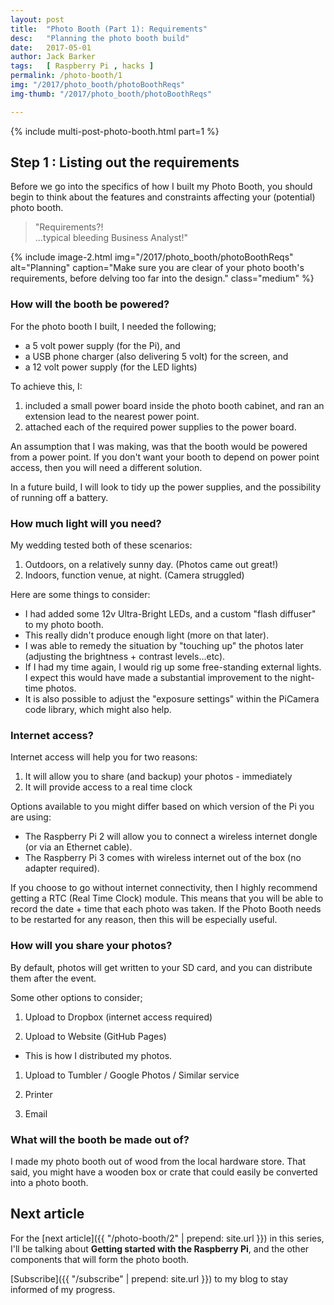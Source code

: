 ```yaml
---
layout: post
title:  "Photo Booth (Part 1): Requirements"
desc:   "Planning the photo booth build"
date:   2017-05-01
author: Jack Barker
tags:   [ Raspberry Pi , hacks ]
permalink: /photo-booth/1
img: "/2017/photo_booth/photoBoothReqs"
img-thumb: "/2017/photo_booth/photoBoothReqs"

---
```


{% include multi-post-photo-booth.html part=1 %}

## Step 1 : Listing out the requirements

Before we go into the specifics of how I built my Photo Booth, you should begin to think about the features and constraints affecting your (potential) photo booth.

> "Requirements?!
> <br/> ...typical bleeding Business Analyst!"

{% include image-2.html
    img="/2017/photo_booth/photoBoothReqs"
    alt="Planning"
    caption="Make sure you are clear of your photo booth's requirements, before delving too far into the design."
    class="medium"
%}

### How will the booth be powered?
For the photo booth I built, I needed the following;
 - a 5 volt power supply (for the Pi), and
 - a USB phone charger (also delivering 5 volt) for the screen, and
 - a 12 volt power supply (for the LED lights)

To achieve this, I:
1. included a small power board inside the photo booth cabinet, and ran an extension lead to the nearest power point.
1. attached each of the required power supplies to the power board.

An assumption that I was making, was that the booth would be powered from a power point. If you don't want your booth to depend on power point access, then you will need a different solution.

In a future build, I will look to tidy up the power supplies, and the possibility of running off a battery.

### How much light will you need?
My wedding tested both of these scenarios:
1. Outdoors, on a relatively sunny day. (Photos came out great!)
1. Indoors, function venue, at night.  (Camera struggled)

Here are some things to consider:
 - I had added some 12v Ultra-Bright LEDs, and a custom "flash diffuser" to my photo booth. 
 - This really didn't produce enough light (more on that later).
 - I was able to remedy the situation by "touching up" the photos later (adjusting the brightness + contrast levels...etc).
 - If I had my time again, I would rig up some free-standing external lights. I expect this would have made a substantial improvement to the night-time photos.
 - It is also possible to adjust the "exposure settings" within the PiCamera code library, which might also help.

### Internet access?
Internet access will help you for two reasons:
1. It will allow you to share (and backup) your photos - immediately
1. It will provide access to a real time clock

Options available to you might differ based on which version of the Pi you are using:
- The Raspberry Pi 2 will allow you to connect a wireless internet dongle (or via an Ethernet cable).
- The Raspberry Pi 3 comes with wireless internet out of the box (no adapter required).

If you choose to go without internet connectivity, then I highly recommend getting a RTC (Real Time Clock) module.
This means that you will be able to record the date + time that each photo was taken.
If the Photo Booth needs to be restarted for any reason, then this will be especially useful.

### How will you share your photos?
By default, photos will get written to your SD card, and you can distribute them after the event.

Some other options to consider;

1. Upload to Dropbox (internet access required)

1. Upload to Website (GitHub Pages)
  - This is how I distributed my photos.

1. Upload to Tumbler / Google Photos / Similar service

1. Printer

1. Email

### What will the booth be made out of?
I made my photo booth out of wood from the local hardware store.
That said, you might have a wooden box or crate that could easily be converted into a photo booth.


## Next article
For the [next article]({{ "/photo-booth/2" | prepend: site.url }}) in this series, I'll be talking about <strong>Getting started with the Raspberry Pi</strong>, and the other components that will form the photo booth.

[Subscribe]({{ "/subscribe" | prepend: site.url }}) to my blog to stay informed of my progress.
